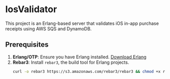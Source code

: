 # IosValidator

This project is an Erlang-based server that validates iOS in-app purchase receipts using AWS SQS and DynamoDB.

## Prerequisites

1. **Erlang/OTP**: Ensure you have Erlang installed. [Download Erlang](https://www.erlang.org/downloads)
2. **Rebar3**: Install `rebar3`, the build tool for Erlang projects.
   ```bash
   curl -o rebar3 https://s3.amazonaws.com/rebar3/rebar3 && chmod +x rebar3 && mv rebar3 /usr/local/bin/

